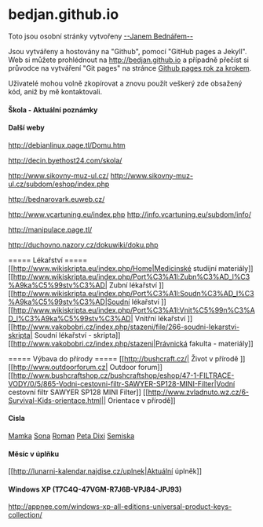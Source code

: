 bedjan.github.io
=====================
Toto jsou osobní stránky vytvořeny [ --Janem Bednářem-- ](http://bedjan.github.io)

Jsou vytvářeny a hostovány na "Github",  pomocí "GitHub pages a Jekyll". Web si můžete prohlédnout na <http://bedjan.github.io>  a případně přečíst si průvodce na vytváření "Git pages" na stránce  [Github pages rok za krokem](http://jmcglone.com/guides/github-pages). 

Uživatelé mohou volně zkopírovat a znovu použít veškerý zde obsažený kód, aniž by mě kontaktovali.

#### Škola - Aktuální poznámky

<script src="https://gist.github.com/bedjan/4d012486ec919966b50ef4fd615b071a.js"></script>

#### Další weby

http://debianlinux.page.tl/Domu.htm

http://decin.byethost24.com/skola/

http://www.sikovny-muz-ul.cz/
http://www.sikovny-muz-ul.cz/subdom/eshop/index.php


http://bednarovark.euweb.cz/

http://www.vcartuning.eu/index.php
http://info.vcartuning.eu/subdom/info/

http://manipulace.page.tl/

http://duchovno.nazory.cz/dokuwiki/doku.php



===== Lékařství =====
[[http://www.wikiskripta.eu/index.php/Home|Medicinské studijní materiály]]
[[http://www.wikiskripta.eu/index.php/Port%C3%A1l:Zubn%C3%AD_l%C3%A9ka%C5%99stv%C3%AD| Zubní lékařství ]]
[[http://www.wikiskripta.eu/index.php/Port%C3%A1l:Soudn%C3%AD_l%C3%A9ka%C5%99stv%C3%AD|Soudní lékařství ]]
[[http://www.wikiskripta.eu/index.php/Port%C3%A1l:Vnit%C5%99n%C3%AD_l%C3%A9ka%C5%99stv%C3%AD| Vnitřní lékařství ]]
[[http://www.vakobobri.cz/index.php/stazeni/file/266-soudni-lekarstvi-skripta| Soudní lékařství - skripta]]
[[http://www.vakobobri.cz/index.php/stazeni|Právnická fakulta - materiály]]

===== Výbava do přírody ===== 
[[http://bushcraft.cz/| Život v přírodě ]]
[[http://www.outdoorforum.cz| Outdoor forum]]
[[http://www.bushcraftshop.cz/bushcraftshop/eshop/47-1-FILTRACE-VODY/0/5/865-Vodni-cestovni-filtr-SAWYER-SP128-MINI-Filter|Vodní cestovní filtr SAWYER SP128 MINI Filter]]
[[http://www.zvladnuto.wz.cz/6-Survival-Kids-orientace.html|| Orientace v přírodě]]

#### Cisla

<a href="tel:603524492">Mamka</a>
<a href="tel:604798597">Sona</a>
<a href="tel:773696360">Roman</a>
<a href="tel:773774866">Peta Dixi</a>
<a href="tel:776150594">Semiska</a>


#### Měsíc v úplňku

[[http://lunarni-kalendar.najdise.cz/uplnek|Aktuální úplněk]]

#### Windows XP (T7C4Q-47VGM-R7J6B-VPJ84-JPJ93)
http://appnee.com/windows-xp-all-editions-universal-product-keys-collection/





